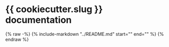 # {{ cookiecutter.slug }} documentation

{% raw -%}
{%
    include-markdown "../README.md"
    start="<!--overview-start-->"
    end="<!--overview-end-->"
%}
{% endraw %}
